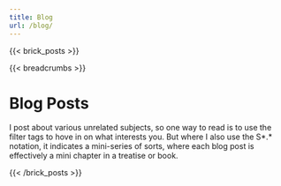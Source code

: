 ```yaml
---
title: Blog
url: /blog/
---
```

{{< brick_posts >}}

{{< breadcrumbs >}}

# Blog Posts

I post about various unrelated subjects, so one way to read is to use the filter tags to hove in on what interests you. But where I also 
use the S*.* notation, it indicates a mini-series of sorts, where each blog post is effectively a mini chapter in a treatise or book. 


{{< /brick_posts >}}
